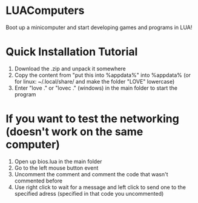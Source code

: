 # LUAComputers
Boot up a minicomputer and start developing games and programs in LUA!

# Quick Installation Tutorial
1. Download the .zip and unpack it somewhere
2. Copy the content from "put this into %appdata%" into %appdata% (or for linux: ~/.local/share/ and make the folder "LOVE" lowercase)
3. Enter "love ." or "lovec ." (windows) in the main folder to start the program

# If you want to test the networking (doesn't work on the same computer)
1. Open up bios.lua in the main folder
2. Go to the left mouse button event
3. Uncomment the comment and comment the code that wasn't commented before
4. Use right click to wait for a message and left click to send one to the specified adress (specified in that code you uncommented)